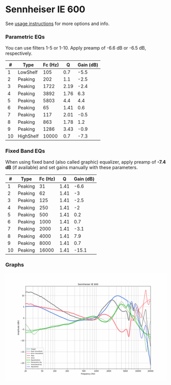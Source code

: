 # Sennheiser IE 600
See [usage instructions](https://github.com/jaakkopasanen/AutoEq#usage) for more options and info.

### Parametric EQs
You can use filters 1-5 or 1-10. Apply preamp of -6.6 dB or -6.5 dB, respectively.

|   # | Type      |   Fc (Hz) |    Q |   Gain (dB) |
|-----|-----------|-----------|------|-------------|
|   1 | LowShelf  |       105 | 0.7  |        -5.5 |
|   2 | Peaking   |       202 | 1.1  |        -2.5 |
|   3 | Peaking   |      1722 | 2.19 |        -2.4 |
|   4 | Peaking   |      3892 | 1.76 |         6.3 |
|   5 | Peaking   |      5803 | 4.4  |         4.4 |
|   6 | Peaking   |        65 | 1.41 |         0.6 |
|   7 | Peaking   |       117 | 2.01 |        -0.5 |
|   8 | Peaking   |       863 | 1.78 |         1.2 |
|   9 | Peaking   |      1286 | 3.43 |        -0.9 |
|  10 | HighShelf |     10000 | 0.7  |        -7.3 |

### Fixed Band EQs
When using fixed band (also called graphic) equalizer, apply preamp of **-7.4 dB** (if available) and set gains manually with these parameters.

|   # | Type    |   Fc (Hz) |    Q |   Gain (dB) |
|-----|---------|-----------|------|-------------|
|   1 | Peaking |        31 | 1.41 |        -6.6 |
|   2 | Peaking |        62 | 1.41 |        -3   |
|   3 | Peaking |       125 | 1.41 |        -2.5 |
|   4 | Peaking |       250 | 1.41 |        -2   |
|   5 | Peaking |       500 | 1.41 |         0.2 |
|   6 | Peaking |      1000 | 1.41 |         0.7 |
|   7 | Peaking |      2000 | 1.41 |        -3.1 |
|   8 | Peaking |      4000 | 1.41 |         7.9 |
|   9 | Peaking |      8000 | 1.41 |         0.7 |
|  10 | Peaking |     16000 | 1.41 |       -15.1 |

### Graphs
![](./Sennheiser%20IE%20600.png)
